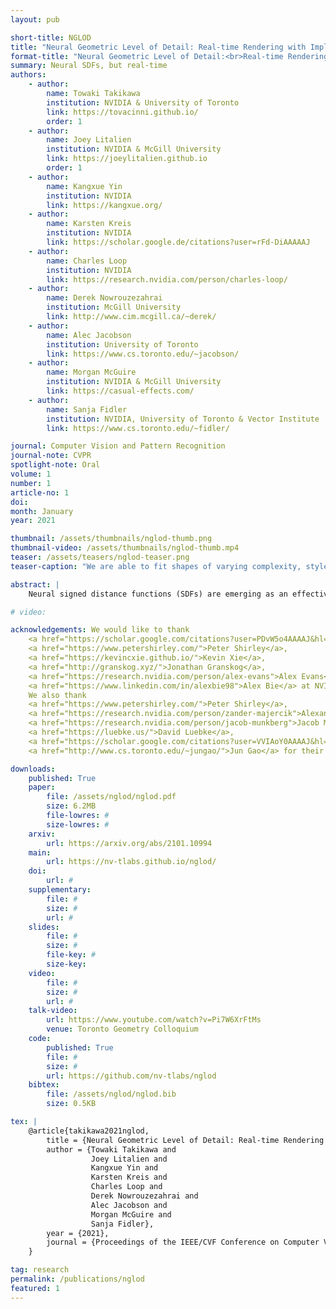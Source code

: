 ```yaml
---
layout: pub

short-title: NGLOD
title: "Neural Geometric Level of Detail: Real-time Rendering with Implicit 3D Shapes"
format-title: "Neural Geometric Level of Detail:<br>Real-time Rendering with Implicit 3D Shapes"
summary: Neural SDFs, but real-time
authors:
    - author:
        name: Towaki Takikawa
        institution: NVIDIA & University of Toronto
        link: https://tovacinni.github.io/
        order: 1
    - author:
        name: Joey Litalien
        institution: NVIDIA & McGill University
        link: https://joeylitalien.github.io
        order: 1
    - author:
        name: Kangxue Yin
        institution: NVIDIA
        link: https://kangxue.org/
    - author:
        name: Karsten Kreis
        institution: NVIDIA
        link: https://scholar.google.de/citations?user=rFd-DiAAAAAJ
    - author:
        name: Charles Loop
        institution: NVIDIA
        link: https://research.nvidia.com/person/charles-loop/
    - author:
        name: Derek Nowrouzezahrai
        institution: McGill University
        link: http://www.cim.mcgill.ca/~derek/
    - author:
        name: Alec Jacobson
        institution: University of Toronto
        link: https://www.cs.toronto.edu/~jacobson/
    - author:
        name: Morgan McGuire
        institution: NVIDIA & McGill University
        link: https://casual-effects.com/
    - author:
        name: Sanja Fidler
        institution: NVIDIA, University of Toronto & Vector Institute
        link: https://www.cs.toronto.edu/~fidler/

journal: Computer Vision and Pattern Recognition
journal-note: CVPR
spotlight-note: Oral
volume: 1
number: 1
article-no: 1
doi:
month: January
year: 2021

thumbnail: /assets/thumbnails/nglod-thumb.png
thumbnail-video: /assets/thumbnails/nglod-thumb.mp4
teaser: /assets/teasers/nglod-teaser.png
teaser-caption: "We are able to fit shapes of varying complexity, style, scale, with consistently good quality, while being able to leverage the geometry for shading, ambient occlusion, and even shadows with secondary rays."

abstract: |
    Neural signed distance functions (SDFs) are emerging as an effective representation for 3D shapes. SDFs encode 3D surfaces with a function of position that returns the closest distance to a surface. State-of-the-art methods typically encode the SDF with a large, fixed-size neural network to approximate complex shapes with implicit surfaces. Rendering these large networks is, however, computationally expensive since it requires many forward passes through the network for every pixel, making these representations impractical for real-time graphics applications. We introduce an efficient neural representation that, for the first time, enables real-time rendering of high-fidelity neural SDFs, while achieving state-of-the-art geometry reconstruction quality. We represent implicit surfaces using an octree-based feature volume which adaptively fits shapes with multiple discrete levels of detail (LODs), and enables continuous LOD with SDF interpolation. We further develop an efficient algorithm to directly render our novel neural SDF representation in real-time by querying only the necessary LODs with sparse octree traversal. We show that our representation is 2-3 orders of magnitude more efficient in terms of rendering speed compared to previous works. Furthermore, it produces state-of-the-art reconstruction quality for complex shapes under both 3D geometric and 2D image-space metrics.

# video:

acknowledgements: We would like to thank
    <a href="https://scholar.google.com/citations?user=PDvW5o4AAAAJ&hl=en">Jean-Francois Lafleche</a>,
    <a href="https://www.petershirley.com/">Peter Shirley</a>,
    <a href="https://kevincxie.github.io/">Kevin Xie</a>,
    <a href="http://granskog.xyz/">Jonathan Granskog</a>,
    <a href="https://research.nvidia.com/person/alex-evans">Alex Evans</a>, and
    <a href="https://www.linkedin.com/in/alexbie98">Alex Bie</a> at NVIDIA for interesting discussions throughout the project.
    We also thank
    <a href="https://www.petershirley.com/">Peter Shirley</a>,
    <a href="https://research.nvidia.com/person/zander-majercik">Alexander Majercik</a>,
    <a href="https://research.nvidia.com/person/jacob-munkberg">Jacob Munkberg</a>,
    <a href="https://luebke.us/">David Luebke</a>,
    <a href="https://scholar.google.com/citations?user=VVIAoY0AAAAJ&hl=en">Jonah Philion</a> and
    <a href="http://www.cs.toronto.edu/~jungao/">Jun Gao</a> for their help with paper editing.

downloads:
    published: True
    paper:
        file: /assets/nglod/nglod.pdf
        size: 6.2MB
        file-lowres: #
        size-lowres: #
    arxiv:
        url: https://arxiv.org/abs/2101.10994
    main:
        url: https://nv-tlabs.github.io/nglod/
    doi:
        url: #
    supplementary:
        file: #
        size: #
        url: #
    slides:
        file: #
        size: #
        file-key: #
        size-key:
    video:
        file: #
        size: #
        url: #
    talk-video:
        url: https://www.youtube.com/watch?v=Pi7W6XrFtMs
        venue: Toronto Geometry Colloquium
    code:
        published: True
        file: #
        size: #
        url: https://github.com/nv-tlabs/nglod
    bibtex:
        file: /assets/nglod/nglod.bib
        size: 0.5KB

tex: |
    @article{takikawa2021nglod,
        title = {Neural Geometric Level of Detail: Real-time Rendering with Implicit {3D} Shapes},
        author = {Towaki Takikawa and
                  Joey Litalien and
                  Kangxue Yin and
                  Karsten Kreis and
                  Charles Loop and
                  Derek Nowrouzezahrai and
                  Alec Jacobson and
                  Morgan McGuire and
                  Sanja Fidler},
        year = {2021},
        journal = {Proceedings of the IEEE/CVF Conference on Computer Vision and Pattern Recognition (CVPR)}
    }

tag: research
permalink: /publications/nglod
featured: 1
---
```

